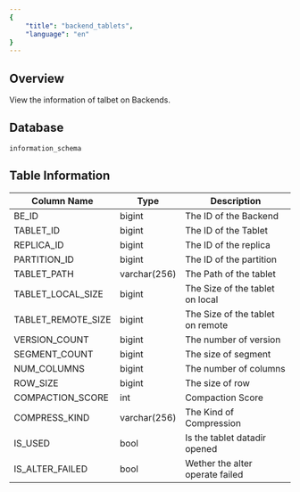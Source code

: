 ```yaml
---
{
    "title": "backend_tablets",
    "language": "en"
}
---
```


<!--
Licensed to the Apache Software Foundation (ASF) under one
or more contributor license agreements.  See the NOTICE file
distributed with this work for additional information
regarding copyright ownership.  The ASF licenses this file
to you under the Apache License, Version 2.0 (the
"License"); you may not use this file except in compliance
with the License.  You may obtain a copy of the License at

  http://www.apache.org/licenses/LICENSE-2.0

Unless required by applicable law or agreed to in writing,
software distributed under the License is distributed on an
"AS IS" BASIS, WITHOUT WARRANTIES OR CONDITIONS OF ANY
KIND, either express or implied.  See the License for the
specific language governing permissions and limitations
under the License.
-->

## Overview

View the information of talbet on Backends.

## Database


`information_schema`


## Table Information

| Column Name        | Type         | Description                      |
| ------------------ | ------------ | -------------------------------- |
| BE_ID              | bigint       | The ID of the Backend            |
| TABLET_ID          | bigint       | The ID of the Tablet             |
| REPLICA_ID         | bigint       | The ID of the replica            |
| PARTITION_ID       | bigint       | The ID of the partition          |
| TABLET_PATH        | varchar(256) | The Path of the tablet           |
| TABLET_LOCAL_SIZE  | bigint       | The Size of the tablet on local  |
| TABLET_REMOTE_SIZE | bigint       | The Size of the tablet on remote |
| VERSION_COUNT      | bigint       | The number of version            |
| SEGMENT_COUNT      | bigint       | The size of segment              |
| NUM_COLUMNS        | bigint       | The number of columns            |
| ROW_SIZE           | bigint       | The size of row                  |
| COMPACTION_SCORE   | int          | Compaction Score                 |
| COMPRESS_KIND      | varchar(256) | The Kind of Compression          |
| IS_USED            | bool         | Is the tablet datadir opened     |
| IS_ALTER_FAILED    | bool         | Wether the alter operate failed  |
